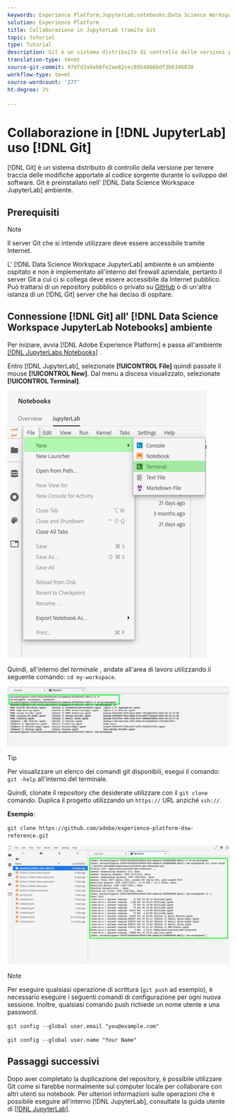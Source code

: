 ```yaml
---
keywords: Experience Platform;JupyterLab;notebooks;Data Science Workspace;popular topics;Git;Github
solution: Experience Platform
title: Collaborazione in JupyterLab tramite Git
topic: tutorial
type: Tutorial
description: Git è un sistema distribuito di controllo delle versioni per tenere traccia delle modifiche apportate al codice sorgente durante lo sviluppo del software. Git è preinstallato nell’ambiente Data Science Workspace JupyterLab.
translation-type: tm+mt
source-git-commit: 97dfd3a9a66fe2ae82cec8954066bdf3b6346830
workflow-type: tm+mt
source-wordcount: '277'
ht-degree: 1%

---
```



# Collaborazione in [!DNL JupyterLab] uso [!DNL Git]

[!DNL Git] è un sistema distribuito di controllo della versione per tenere traccia delle modifiche apportate al codice sorgente durante lo sviluppo del software. Git è preinstallato nell&#39; [!DNL Data Science Workspace JupyterLab] ambiente.

## Prerequisiti

>[!NOTE]
>
> Il server Git che si intende utilizzare deve essere accessibile tramite Internet.

L&#39; [!DNL Data Science Workspace JupyterLab] ambiente è un ambiente ospitato e non è implementato all&#39;interno del firewall aziendale, pertanto il server Git a cui ci si collega deve essere accessibile da Internet pubblico. Può trattarsi di un repository pubblico o privato su [GitHub](https://github.com/) o di un&#39;altra istanza di un [!DNL Git] server che hai deciso di ospitare.

## Connessione [!DNL Git] all&#39; [!DNL Data Science Workspace JupyterLab Notebooks] ambiente

Per iniziare, avvia [!DNL Adobe Experience Platform] e passa all&#39;ambiente [[!DNL JupyterLabs Notebooks]](https://platform.adobe.com/notebooks/jupyterLab) .

Entro [!DNL JupyterLab], selezionate **[!UICONTROL File]** quindi passate il mouse **[!UICONTROL New]**. Dal menu a discesa visualizzato, selezionate **[!UICONTROL Terminal]**.

![JupyterLab Nav](../images/jupyterlab/tutorials/open-terminal.png)

Quindi, all&#39;interno del *terminale* , andate all&#39;area di lavoro utilizzando il seguente comando: `cd my-workspace`.

![spazio su cd](../images/jupyterlab/tutorials/find-workspace.png)

>[!TIP]
>
> Per visualizzare un elenco dei comandi git disponibili, esegui il comando: `git -help` all&#39;interno del terminale.

Quindi, clonate il repository che desiderate utilizzare con il `git clone` comando. Duplica il progetto utilizzando un `https://` URL anziché `ssh://`.

**Esempio**:

`git clone https://github.com/adobe/experience-platform-dsw-reference.git`

![clone](../images/jupyterlab/tutorials/git-collaboration.png)

>[!NOTE]
>
> Per eseguire qualsiasi operazione di scrittura (`git push` ad esempio), è necessario eseguire i seguenti comandi di configurazione per ogni nuova sessione. Inoltre, qualsiasi comando push richiede un nome utente e una password.
>
>`git config --global user.email "you@example.com"`
>
>`git config --global user.name "Your Name"`

## Passaggi successivi

Dopo aver completato la duplicazione del repository, è possibile utilizzare Git come si farebbe normalmente sul computer locale per collaborare con altri utenti su notebook. Per ulteriori informazioni sulle operazioni che è possibile eseguire all&#39;interno [!DNL JupyterLab], consultate la guida utente di [[!DNL JupyterLab]](./overview.md).
